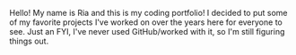 Hello! My name is Ria and this is my coding portfolio! I decided to put some of my favorite projects I've worked on over the years here for everyone to see. Just an FYI, I've never used GitHub/worked with it, so I'm still figuring things out.
